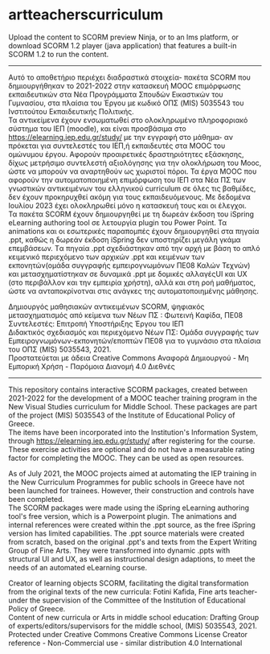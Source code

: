 # artteacherscurriculum

Upload the content to SCORM preview Ninja, or to an lms platform, or download SCORM 1.2 player (java application) that features a built-in SCORM 1.2 to run the content.
***

Aυτό το αποθετήριο περιέχει διαδραστικά στοιχεία- πακέτα SCORM που δημιουργήθηκαν το 2021-2022 στην κατασκευή MOOC επιμόρφωσης εκπαιδευτικών στα Νέα Προγράμματα Σπουδών Εικαστικών του Γυμνασίου, στα πλαίσια του Έργου με κωδικό ΟΠΣ (MIS) 5035543 του Ινστιτούτου Εκπαιδευτικής Πολιτικής.      
Τα αντικείμενα έχουν ενσωματωθεί στο ολοκληρωμένο πληροφοριακό σύστημα του ΙΕΠ (moodle), και είναι προσβάσιμα στο https://elearning.iep.edu.gr/study/ με την εγγραφή στο μάθημα- αν πρόκεται για συντελεστές του ΙΕΠ,ή εκπαιδευτές στα ΜΟΟC του ομώνυμου έργου. Αφορούν προαιρετικές δραστηριότητες εξάσκησης, δίχως μετρήσιμο συντελεστή αξιολόγησης για την ολοκλήρωση του Mooc, ώστε να μπορούν να αναρτηθούν ως χωριστοί πόροι. 
Τα έργα MOOC που αφορούν την αυτοματοποιημένη επιμόρφωση του ΙΕΠ στα Νέα ΠΣ των γνωστικών αντικειμένων του ελληνικού curriculum σε όλες τις βαθμίδες, δεν έχουν προκηρυχθεί ακόμη για τους εκπαιδευόμενους. Με δεδομένα Ιουλίου 2023 έχει ολοκληρωθεί μόνο  η κατασκευή τους και οι έλεγχοι.   
Τα πακέτα SCORM έχουν δημιουργηθεί με τη δωρεάν έκδοση του iSpring eLearning authoring tool σε λετουργία plugin του Power Point. Τα animations και οι εσωτερικές παραπομπές έχουν δημιουργηθεί στα πηγαία .ppt, καθώς η δωρεάν έκδοση iSpring δεν υποστηρίζει μεγάλη γκάμα επεμβάσεων. Tα πηγαία .ppt σχεδιάστηκαν από την αρχή με βάση το απλό κειμενικό περιεχόμενο των αρχικών .ppt και κειμένων των εκπονητών(ομάδα συγγραφής εμπειρογνωμόνων ΠΕ08 Καλών Τεχνών) και μετασχηματίστηκαν σε δυναμικά .ppt με δομικές αλλαγέςUI και UX (στο περιβάλλον και την εμπειρία χρήστη), αλλά και στη ροή μαθήματος, ώστε να ανταποκρίνοτναι στις ανάγκες της αυτοματοποιημένης μάθησης.    


Δημιουργός μαθησιακών αντικειμένων SCORM, ψηφιακός μετασχηματισμός από κείμενα των Νέων ΠΣ : Φωτεινή Καφίδα, ΠΕ08  
Συντελεστές: Επιτροπή Υποστήριξης Έργου του ΙΕΠ  
Διδακτικός σχεδιασμός και περιεχόμενο Νέων ΠΣ: Ομάδα συγγραφής των Εμπειρογνωμόνων-εκπονητών/εποπτών ΠΕ08 για το γυμνάσιο στα πλαίσια του ΟΠΣ (MIS) 5035543, 2021.  
Προστατεύεται με άδεια Creative Commons Αναφορά Δημιουργού - Μη Εμπορική Χρήση - Παρόμοια Διανομή 4.0 Διεθνές

____

This repository contains interactive  SCORM packages, created between  2021-2022 for the development  of a MOOC teacher training program in the New Visual Studies curriculum for Middle School. These packages are part of the project (MIS) 5035543 of the Institute of Educational Policy of Greece.   
The items have been incorporated into the  Institution's Information System, through  https://elearning.iep.edu.gr/study/ after registering for the course.  These exercise activities are optional and do not have a measurable rating factor for completing the MOOC. They can be used as open resources.  


As of July 2021, the MOOC projects aimed at automating the IEP training in the New Curriculum Programmes for public schools in Greece have not been launched for trainees. However, their construction and controls have been completed.  
The SCORM packages were made using the iSpring eLearning authoring tool's free version, which is a Powerpoint plugin. The animations and internal references were created within the .ppt source, as the free iSpring version has limited capabilities. The .ppt source materials were created from scratch, based on the original .ppt's and texts from the Expert Writing Group of Fine Arts. They were transformed into dynamic .ppts with structural UI and UX, as well as instructional design adaptions, to meet the needs of an automated eLearning course.   


Creator of learning objects SCORM, facilitating the digital transformation from the original texts of the new curricula: Fotini Kafida, Fine arts teacher-
under the supervision of the Committee of the Institution of Educational Policy of Greece.  
Content of new curricula or Arts in middle school education: Drafting Group of experts/editors/supervisors for the middle school, (MIS) 5035543, 2021.  
Protected under Creative Commons Creative Commons License Creator reference - Non-Commercial use - similar distribution 4.0 International  




